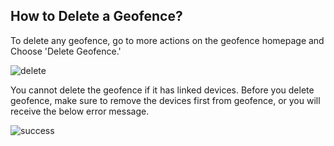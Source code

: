## How to Delete a Geofence?

  

To delete any geofence, go to more actions on the geofence homepage and Choose 'Delete Geofence.'

  

![delete](./images/delete/1-delete.png)

  

You cannot delete the geofence if it has linked devices. Before you delete geofence, make sure to remove the devices first from geofence, or you will receive the below error message.

  
  

![success](./images/delete/2-error.png)